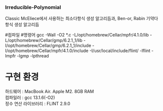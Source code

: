 ### Irreducible-Polynomial
Classic McEliece에서 사용하는 최소다항식 생성 알고리듬과, Ben-or, Rabin 기약다항식 생성 알고리듬

#컴파일 #명령어
 gcc -Wall -O2 *.c -L/opt/homebrew/Cellar/mpfr/4.1.0/lib -L/opt/homebrew/Cellar/gmp/6.2.1_1/lib -I/opt/homebrew/Cellar/gmp/6.2.1_1/include -I/opt/homebrew/Cellar/mpfr/4.1.0/include -I/usr/local/include/flint/ -lflint -lmpfr -lgmp -lpthread


# 구현 환경

 하드웨어  : MacBook Air. Apple M2. 8GB RAM  
 컴파일러 : gcc 13.1.6(-O2)  
 정수 연산 라이브러리 : FLINT 2.9.0  
